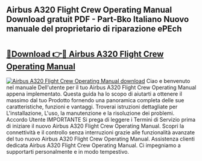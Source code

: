 ## Airbus A320 Flight Crew Operating Manual Download gratuit PDF - Part-Bko Italiano Nuovo manuale del proprietario di riparazione ePEch

# <h2><a href="http://dfgyxl.blite.top/?on=Airbus+A320+Flight+Crew+Operating+Manual">🔗Download 👉🔴 Airbus A320 Flight Crew Operating Manual</a></h2>

[![Airbus A320 Flight Crew Operating Manual download](https://i.imgur.com/lujVjoI.png)](http://dfgyxl.blite.top/?on=Airbus+A320+Flight+Crew+Operating+Manual)
Ciao e benvenuto nel manuale Dell'utente per il tuo Airbus A320 Flight Crew Operating Manual appena implementato. Questa guida ha lo scopo di aiutarti a ottenere il massimo dal tuo Prodotto fornendo una panoramica completa delle sue caratteristiche, funzioni e vantaggi. Troverai istruzioni dettagliate per L'installazione, L'uso, la manutenzione e la risoluzione dei problemi. Accordo Utente IMPORTANTE Si prega di leggere i Termini di Servizio prima di iniziare il nuovo Airbus A320 Flight Crew Operating Manual. Scopri la connettività e il controllo senza interruzioni grazie alle funzionalità avanzate del tuo nuovo Airbus A320 Flight Crew Operating Manual. Assistenza clienti dedicata Airbus A320 Flight Crew Operating Manual. Ci impegniamo a supportarti personalmente e in modo tempestivo.
